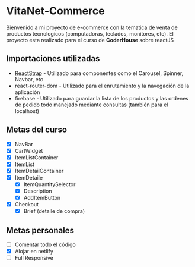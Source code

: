 # VitaNet-Commerce

Bienvenido a mi proyecto de e-commerce con la tematica de venta de productos tecnologicos (computadoras, teclados, monitores, etc). El proyecto esta realizado para el curso de **CoderHouse** sobre reactJS


## Importaciones utilizadas 

 - [ReactStrap](https://react-bootstrap.github.io) - Utilizado para componentes como el Carousel, Spinner, Navbar, etc
 - react-router-dom - Utilizado para el enrutamiento y la navegación de la aplicación
 - firebase - Utilizado para guardar la lista de los productos y las ordenes de pedido todo manejado mediante consultas (también para el localhost)

## Metas del curso

 - [x] NavBar
 - [x] CartWidget
 - [x] ItemListContainer
 - [x] ItemList
 - [x] ItemDetailContainer
 - [x] ItemDetaile
	 - [x] ItemQuantitySelector
	 - [x] Description
	 - [x] AddItemButton
 - [x] Checkout
	 - [x] Brief (detalle de compra)
## Metas personales
 - [ ] Comentar todo el código
 - [x] Alojar en netlify
 - [ ] Full Responsive